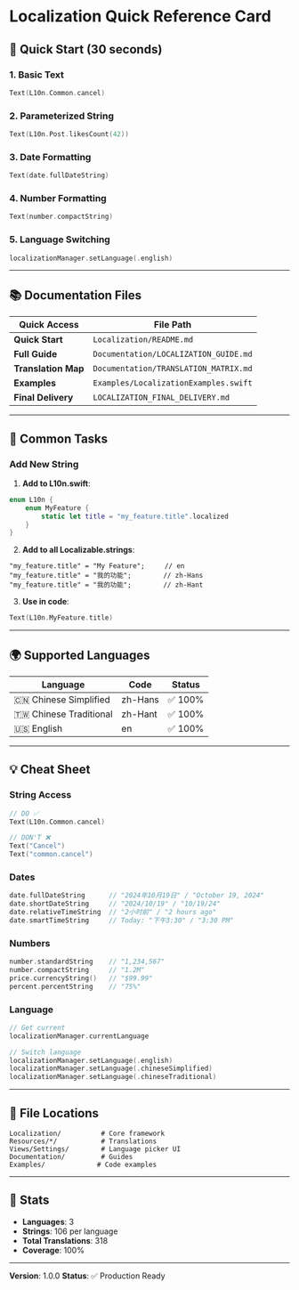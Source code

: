 # Localization Quick Reference Card

## 🚀 Quick Start (30 seconds)

### 1. Basic Text
```swift
Text(L10n.Common.cancel)
```

### 2. Parameterized String
```swift
Text(L10n.Post.likesCount(42))
```

### 3. Date Formatting
```swift
Text(date.fullDateString)
```

### 4. Number Formatting
```swift
Text(number.compactString)
```

### 5. Language Switching
```swift
localizationManager.setLanguage(.english)
```

---

## 📚 Documentation Files

| Quick Access | File Path |
|--------------|-----------|
| **Quick Start** | `Localization/README.md` |
| **Full Guide** | `Documentation/LOCALIZATION_GUIDE.md` |
| **Translation Map** | `Documentation/TRANSLATION_MATRIX.md` |
| **Examples** | `Examples/LocalizationExamples.swift` |
| **Final Delivery** | `LOCALIZATION_FINAL_DELIVERY.md` |

---

## 🎯 Common Tasks

### Add New String

1. **Add to L10n.swift**:
```swift
enum L10n {
    enum MyFeature {
        static let title = "my_feature.title".localized
    }
}
```

2. **Add to all Localizable.strings**:
```
"my_feature.title" = "My Feature";     // en
"my_feature.title" = "我的功能";        // zh-Hans
"my_feature.title" = "我的功能";        // zh-Hant
```

3. **Use in code**:
```swift
Text(L10n.MyFeature.title)
```

---

## 🌍 Supported Languages

| Language | Code | Status |
|----------|------|--------|
| 🇨🇳 Chinese Simplified | zh-Hans | ✅ 100% |
| 🇹🇼 Chinese Traditional | zh-Hant | ✅ 100% |
| 🇺🇸 English | en | ✅ 100% |

---

## 💡 Cheat Sheet

### String Access
```swift
// DO ✅
Text(L10n.Common.cancel)

// DON'T ❌
Text("Cancel")
Text("common.cancel")
```

### Dates
```swift
date.fullDateString      // "2024年10月19日" / "October 19, 2024"
date.shortDateString     // "2024/10/19" / "10/19/24"
date.relativeTimeString  // "2小时前" / "2 hours ago"
date.smartTimeString     // Today: "下午3:30" / "3:30 PM"
```

### Numbers
```swift
number.standardString    // "1,234,567"
number.compactString     // "1.2M"
price.currencyString()   // "$99.99"
percent.percentString    // "75%"
```

### Language
```swift
// Get current
localizationManager.currentLanguage

// Switch language
localizationManager.setLanguage(.english)
localizationManager.setLanguage(.chineseSimplified)
localizationManager.setLanguage(.chineseTraditional)
```

---

## 🔧 File Locations

```
Localization/          # Core framework
Resources/*/           # Translations
Views/Settings/        # Language picker UI
Documentation/         # Guides
Examples/             # Code examples
```

---

## 🎯 Stats

- **Languages**: 3
- **Strings**: 106 per language
- **Total Translations**: 318
- **Coverage**: 100%

---

**Version**: 1.0.0
**Status**: ✅ Production Ready
